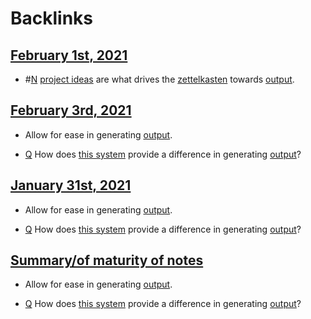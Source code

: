 
# Backlinks
## [February 1st, 2021](<February 1st, 2021.md>)
- #[N](<N.md>) [project ideas](<project ideas.md>) are what drives the [zettelkasten](<zettelkasten.md>) towards [output](<output.md>).

## [February 3rd, 2021](<February 3rd, 2021.md>)
- Allow for ease in generating [output](<output.md>).

- [Q](<Q.md>) How does [this system](((sBu3zOPiV))) provide a difference in generating [output](<output.md>)?

## [January 31st, 2021](<January 31st, 2021.md>)
- Allow for ease in generating [output](<output.md>).

- [Q](<Q.md>) How does [this system](((sBu3zOPiV))) provide a difference in generating [output](<output.md>)?

## [Summary/of maturity of notes](<Summary/of maturity of notes.md>)
- Allow for ease in generating [output](<output.md>).

- [Q](<Q.md>) How does [this system](((sBu3zOPiV))) provide a difference in generating [output](<output.md>)?

